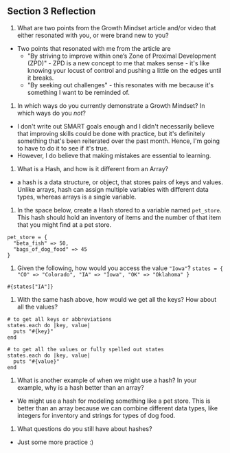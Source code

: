 ## Section 3 Reflection

1. What are two points from the Growth Mindset article and/or video that either resonated with you, or were brand new to you?

* Two points that resonated with me from the article are
  * "By striving to improve within one’s Zone of Proximal Development (ZPD)" - ZPD is a new concept to me that makes sense - it's like knowing your locust of control and pushing a little on the edges until it breaks.
  * "By seeking out challenges" - this resonates with me because it's something I want to be reminded of.

1. In which ways do you currently demonstrate a Growth Mindset? In which ways do you _not_?

* I don't write out SMART goals enough and I didn't necessarily believe that improving skills could be done with practice, but it's definitely something that's been reiterated over the past month. Hence, I'm going to have to do it to see if it's true.
* However, I do believe that making mistakes are essential to learning.

1. What is a Hash, and how is it different from an Array?

* a hash is a data structure, or object, that stores pairs of keys and values. Unlike arrays, hash can assign multiple variables with different data types, whereas arrays is a single variable.

1. In the space below, create a Hash stored to a variable named `pet_store`.  This hash should hold an inventory of items and the number of that item that you might find at a pet store.

```
pet_store = {
  "beta_fish" => 50,
  "bags_of_dog_food" => 45
}
```

1. Given the following, how would you access the value `"Iowa"`?
 `states = {
  "CO" => "Colorado",
  "IA" => "Iowa",
  "OK" => "Oklahoma"
  }`

`#{states["IA"]}`

1. With the same hash above, how would we get all the keys?  How about all the values?
```
# to get all keys or abbreviations
states.each do |key, value|
  puts "#{key}"
end
```
```
# to get all the values or fully spelled out states
states.each do |key, value|
  puts "#{value}"
end
```

1. What is another example of when we might use a hash?  In your example, why is a hash better than an array?

* We might use a hash for modeling something like a pet store. This is better than an array because we can combine different data types, like integers for inventory and strings for types of dog food.

1. What questions do you still have about hashes?

* Just some more practice :)
